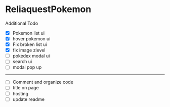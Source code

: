 # ReliaquestPokemon

Additional Todo
- [X] Pokemon list ui
- [X] hover pokemon ui
- [X] Fix broken list ui
- [X] fix image zlevel
- [ ] pokedex modal ui
- [ ] search ui
- [ ] modal pop up
 --------
- [ ] Comment and organize code
- [ ] title on page
- [ ] hosting
- [ ] update readme
